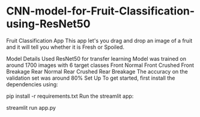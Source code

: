 # CNN-model-for-Fruit-Classification-using-ResNet50
Fruit Classification App
This app let's you drag and drop an image of a fruit and it will tell you whether it is Fresh or Spoiled.

Model Details
Used ResNet50 for transfer learning
Model was trained on around 1700 images with 6 target classes
Front Normal
Front Crushed
Front Breakage
Rear Normal
Rear Crushed
Rear Breakage
The accuracy on the validation set was around 80%
Set Up
To get started, first install the dependencies using:

 pip install -r requirements.txt
Run the streamlit app:

streamlit run app.py
